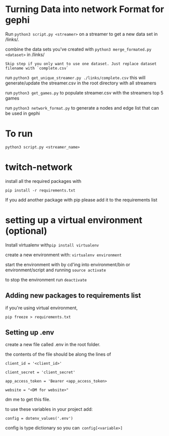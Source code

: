 # Turning Data into network Format for gephi

Run `python3 script.py <streamer>` on a streamer to get a new data set in /links/. 

combine the data sets you've created with `python3 merge_formated.py <dataset>` in /links/

    Skip step if you only want to use one dataset. Just replace dataset filename with `complete.csv`
  
run `python3 get_unique_streamer.py ./links/complete.csv` this will generate/update the streamer.csv in the root directory with all streamers

run `python3 get_games.py` to populate streamer.csv with the streamers top 5 games

run `python3 network_format.py` to generate a nodes and edge list that can be used in gephi


# To run

`python3 script.py <streamer_name>`

# twitch-network

install all the required packages with

`pip install -r requirements.txt`

If you add another package with pip please add it to the requirements list

# setting up a virtual environment (optional)

Install virtualenv with`pip install virtualenv`

create a new environment with: `virtualenv environment`

start the environment with by cd'ing into environment/bin or environment/script and running `source activate`

to stop the environment run `deactivate`

## Adding new packages to requirements list

if you're using virtual environment,

`pip freeze > requirements.txt `

## Setting up .env

create a new file called .env in the root folder.

the contents of the file should be along the lines of

    client_id = '<client_id>'

    client_secret = 'client_secret'

    app_access_token = 'Bearer <app_access_token>

    website = "<DM for website>"


dm me to get this file.

to use these variables in your project add:

`config = dotenv_values('.env')`

config is type dictionary so you can` config[<variable>]`

